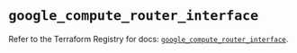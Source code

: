 # `google_compute_router_interface`

Refer to the Terraform Registry for docs: [`google_compute_router_interface`](https://registry.terraform.io/providers/hashicorp/google/6.12.0/docs/resources/compute_router_interface).
